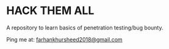 # HACK THEM ALL
A repository to learn basics of penetration testing/bug bounty.

Ping me at: farhankhursheed2018@gmail.com

